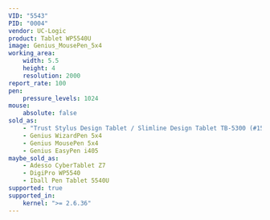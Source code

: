 ```yaml
---
VID: "5543"
PID: "0004"
vendor: UC-Logic
product: Tablet WP5540U
image: Genius_MousePen_5x4
working_area:
    width: 5.5
    height: 4
    resolution: 2000
report_rate: 100
pen:
    pressure_levels: 1024
mouse:
    absolute: false
sold_as:
    - "Trust Stylus Design Tablet / Slimline Design Tablet TB-5300 (#15356)"
    - Genius WizardPen 5x4
    - Genius MousePen 5x4
    - Genius EasyPen i405
maybe_sold_as:
    - Adesso CyberTablet Z7
    - DigiPro WP5540
    - Iball Pen Tablet 5540U
supported: true
supported_in:
    kernel: ">= 2.6.36"
---
```

